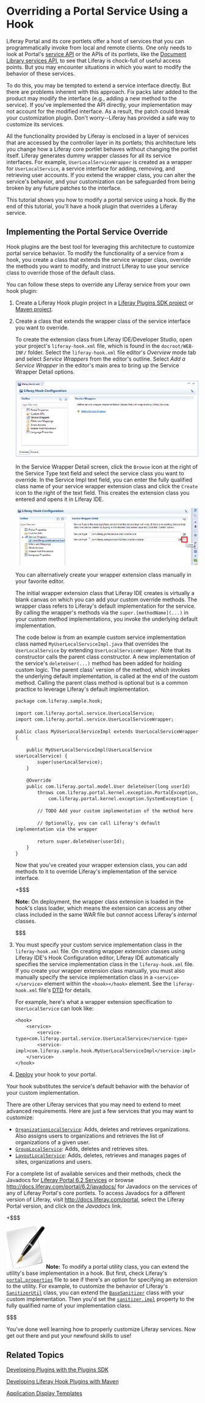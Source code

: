 # Overriding a Portal Service Using a Hook [](id=overriding-a-portal-service-using-a-hook)

Liferay Portal and its core portlets offer a host of services that you can
programmatically invoke from local and remote clients. One only needs to look at
Portal's [service API](http://docs.liferay.com/portal/6.2/javadocs/com/liferay/portal/service/package-summary.html)
or the APIs of its portlets, like the
[Document Library services API](http://docs.liferay.com/portal/6.2/javadocs/com/liferay/portlet/documentlibrary/service/package-summary.html),
to see that Liferay is chock-full of useful access points. But you may encounter
situations in which you want to modify the behavior of these services. 

To do this, you may be tempted to extend a service interface directly. But there
are problems inherent with this approach. Fix packs later added to the product
may modify the interface (e.g., adding a new method to the service). If you've
implemented the API directly, your implementation may not account for the
modified interface. As a result, the patch could break your customization
plugin. Don't worry--Liferay has provided a safe way to customize its services. 

All the functionality provided by Liferay is enclosed in a layer of services
that are accessed by the controller layer in its portlets; this architecture
lets you change how a Liferay core portlet behaves without changing the
portlet itself. Liferay generates dummy wrapper classes for all its service
interfaces. For example, `UserLocalServiceWrapper` is created as a wrapper for
`UserLocalService`, a service interface for adding, removing, and retrieving
user accounts. If you extend the wrapper class, you can alter the service's
behavior, and your customization can be safeguarded from being broken by any
future patches to the interface. 

This tutorial shows you how to modify a portal service using a hook. By the end
of this tutorial, you'll have a hook plugin that overrides a Liferay service. 

## Implementing the Portal Service Override

Hook plugins are the best tool for leveraging this architecture to customize
portal service behavior. To modify the functionality of a service from a hook,
you create a class that extends the service wrapper class, override the methods
you want to modify, and instruct Liferay to use your service class to override
those of the default class. 

You can follow these steps to override any Liferay service from your own
hook plugin: 

1.  Create a Liferay Hook plugin project in a
    [Liferay Plugins SDK project](/develop/tutorials/-/knowledge_base/creating-a-hook-project-in-the-plugins-sdk)
    or
    [Maven project](/develop/tutorials/-/knowledge_base/developing-liferay-hook-plugins-with-maven). 

2.  Create a class that extends the wrapper class of the service interface you
    want to override. 

    To create the extension class from Liferay IDE/Developer Studio, open your
    project's `liferay-hook.xml` file, which is found in the `docroot/WEB-INF/`
    folder. Select the `liferay-hook.xml` file editor's *Overview* mode tab and 
    select  *Service Wrappers* from the editor's outline. Select *Add a Service
    Wrapper* in the editor's main area to bring up the Service Wrapper Detail
    options. 

    ![Figure 1: Liferay IDE's Hook Configuration editor comes with custom service wrapper creation and editing capabilities.](../../images/hook-service-wrappers.png)

    In the Service Wrapper Detail screen, click the `Browse` icon at the right of
    the Service Type text field and select the service class you want to
    override. In the Service Impl text field, you can enter the fully qualified
    class name of your service wrapper extension class and click the `Create` icon
    to the right of the text field. This creates the extension class you entered
    and opens it in Liferay IDE. 

    ![Figure 2: Creating wrapper extensions is easy. You enter the name of your service implementation class and click the *Create* icon to create it for overriding the service.](../../images/hook-create-service-wrapper-impl.png)

    You can alternatively create your wrapper extension class manually in your
    favorite editor. 

    The initial wrapper extension class that Liferay IDE creates is virtually a
    blank canvas on which you can add your custom override methods. The wrapper
    class refers to Liferay's default implementation for the service. By
    calling the wrapper's methods via the `super.[methodName](...)` in your
    custom method implementations, you invoke the underlying default
    implementation. 

	The code below is from an example custom service implementation class named
    `MyUserLocalServiceImpl.java` that overrides the `UserLocalService` by
    extending `UserLocalServiceWrapper`. Note that its constructor calls the
    parent class constructor. A new implementation of the service's
    `deleteUser(...)` method has been added for holding custom logic. The parent
    class' version of the method, which invokes the underlying default
    implementation, is called at the end of the custom method. Calling the
    parent class method is optional but is a common practice to leverage
    Liferay's default implementation. 

        package com.liferay.sample.hook;
        
        import com.liferay.portal.service.UserLocalService;
        import com.liferay.portal.service.UserLocalServiceWrapper;
        
        public class MyUserLocalServiceImpl extends UserLocalServiceWrapper {
        
            public MyUserLocalServiceImpl(UserLocalService userLocalService) {
                super(userLocalService);
            }
        
            @Override
            public com.liferay.portal.model.User deleteUser(long userId)
                throws com.liferay.portal.kernel.exception.PortalException,
                    com.liferay.portal.kernel.exception.SystemException {
        
                // TODO Add your custom implementation of the method here
        
                // Optionally, you can call Liferay's default implementation via the wrapper
        
                return super.deleteUser(userId);
            }
        }

    Now that you've created your wrapper extension class, you can add methods to
    it to override Liferay's implementation of the service interface.  

    +$$$

    **Note:** On deployment, the wrapper class extension is loaded in the hook's
    class loader, which means the extension can access any other class included in
    the same WAR file but *cannot* access Liferay's *internal* classes.

    $$$

2.  You must specify your custom service implementation class in the 
    `liferay-hook.xml` file. On creating wrapper extension classes using Liferay
    IDE's Hook Configuration editor, Liferay IDE automatically specifies the
    service implementation class in the `liferay-hook.xml` file. If you create
    your wrapper extension class manually, you must also manually specify the
    service implementation class in a `<service></service>` element within the
    `<hook></hook>` element. See the `liferay-hook.xml` file's
    [DTD](http://www.liferay.com/dtd/liferay-hook_6_2_0.dtd) for details. 

    For example, here's what a wrapper extension specification to
    `UserLocalService` can look like: 

		<hook>
			<service>
				<service-type>com.liferay.portal.service.UserLocalService</service-type>
				<service-impl>com.liferay.sample.hook.MyUserLocalServiceImpl</service-impl>
			</service>
		</hook>

3.  [Deploy](/develop/tutorials/-/knowledge_base/deploying-plugins) your hook to
    your portal. 

Your hook substitutes the service's default behavior with the behavior of your
custom implementation. 

There are other Liferay services that you may need to extend to meet advanced
requirements. Here are just a few services that you may want to customize:

- [`OrganizationLocalService`](http://docs.liferay.com/portal/6.2/javadocs/com/liferay/portal/service/OrganizationLocalService.html):
  Adds, deletes and retrieves organizations. Also
  assigns users to organizations and retrieves the list of organizations of a
  given user. 
- [`GroupLocalService`](http://docs.liferay.com/portal/6.2/javadocs/com/liferay/portal/service/GroupLocalService.html):
  Adds, deletes and retrieves sites. 
- [`LayoutLocalService`](http://docs.liferay.com/portal/6.2/javadocs/com/liferay/portal/service/LayoutLocalService.html):
  Adds, deletes, retrieves and manages pages of sites, organizations and users. 

For a complete list of available services and their methods, check the Javadocs
for
[Liferay Portal 6.2 Services](http://docs.liferay.com/portal/6.2/javadocs/com/liferay/portal/service/package-summary.html)
or browse <http://docs.liferay.com/portal/6.2/javadocs/> for Javadocs on the
services of any of Liferay Portal's core portlets. To access Javadocs for a
different version of Liferay, visit <http://docs.liferay.com/portal>, select the
Liferay Portal version, and click on the *Javadocs* link. 

+$$$

![Note](../../images/tip.png) **Note:** To modify a portal utility class, you can extend
the utility's base implementation in a hook. But first, check Liferay's
[`portal.properties`](http://docs.liferay.com/portal/6.2/propertiesdoc/portal.properties.html)
file to see if there's an option for specifying an extension to the utility. For
example, to customize the behavior of Liferay's 
[`SanitizerUtil`](http://docs.liferay.com/portal/6.2/javadocs/com/liferay/portal/kernel/sanitizer/SanitizerUtil.html)
class, you can extend the
[`BaseSanitizer`](http://docs.liferay.com/portal/6.2/javadocs-all/com/liferay/portal/kernel/sanitizer/BaseSanitizer.html)
class with your custom implementation. Then you'd set the
[`sanitizer.impl`](http://docs.liferay.com/portal/6.2/propertiesdoc/portal.properties.html#Sanitizer)
property to the fully qualified name of your implementation class.

$$$

You've done well learning how to properly customize Liferay services. Now get 
out there and put your newfound skills to use!

## Related Topics

<!-- Uncomment when the tutorial is available. Jim
[Override language.properties using a Hook](/develop/tutorials/-/knowledge_base/overriding-language-props-hook)
-->

[Developing Plugins with the Plugins SDK](/develop/tutorials/-/knowledge_base/plugins-sdk)

[Developing Liferay Hook Plugins with Maven](/develop/tutorials/-/knowledge_base/developing-liferay-hook-plugins-with-maven)

[Application Display Templates](/develop/tutorials/-/knowledge_base/application-display-templates)

